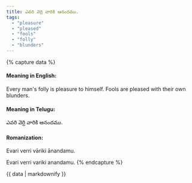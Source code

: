 ```yaml
---
title: ఎవరి వెర్రి వారికి ఆనందము.
tags:
  - "pleasure"
  - "pleased"
  - "fools"
  - "folly"
  - "blunders"
---
```


{% capture data %}
#### Meaning in English:
Every man's folly is pleasure to himself.
Fools are pleased with their own blunders.

#### Meaning in Telugu:
ఎవరి వెర్రి వారికి ఆనందము.

#### Romanization:
Evari verri vāriki ānandamu.

Evari verri variki anandamu.
{% endcapture %}

{{ data | markdownify }}

